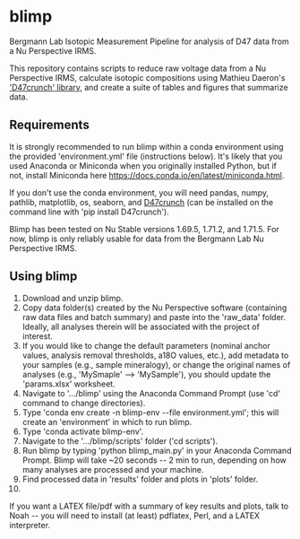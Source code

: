 # blimp
Bergmann Lab Isotopic Measurement Pipeline for analysis of D47 data from a Nu Perspective IRMS.

This repository contains scripts to reduce raw voltage data from a Nu Perspective IRMS, calculate isotopic compositions using Mathieu Daeron's ['D47crunch' library](https://github.com/mdaeron/D47crunch), and create a suite of tables and figures that summarize data.

## Requirements
It is strongly recommended to run blimp within a conda environment using the provided 'environment.yml' file (instructions below). It's likely that you used Anaconda or Miniconda when you originally installed Python, but if not, install Miniconda here https://docs.conda.io/en/latest/miniconda.html.

If you don't use the conda environment, you will need pandas, numpy, pathlib, matplotlib, os, seaborn, and [D47crunch](https://github.com/mdaeron/D47crunch) (can be installed on the command line with 'pip install D47crunch').

Blimp has been tested on Nu Stable versions 1.69.5, 1.71.2, and 1.71.5. For now, blimp is only reliably usable for data from the Bergmann Lab Nu Perspective IRMS.

## Using blimp

1. Download and unzip blimp.
2. Copy data folder(s) created by the Nu Perspective software (containing raw data files and batch summary) and paste into the 'raw_data' folder. Ideally, all analyses therein will be associated with the project of interest.
3. If you would like to change the default parameters (nominal anchor values, analysis removal thresholds, a18O values, etc.), add metadata to your samples (e.g., sample mineralogy), or change the original names of analyses (e.g., 'MySmaple' --> 'MySample'), you should update the 'params.xlsx' worksheet.
4. Navigate to '.../blimp' using the Anaconda Command Prompt (use 'cd' command to change directories). 
5. Type 'conda env create -n blimp-env --file environment.yml'; this will create an 'environment' in which to run blimp.
6. Type 'conda activate blimp-env'.
7. Navigate to the '.../blimp/scripts' folder ('cd scripts').
8. Run blimp by typing 'python blimp_main.py' in your Anaconda Command Prompt. Blimp will take ~20 seconds -- 2 min to run, depending on how many analyses are processed and your machine.
9. Find processed data in 'results' folder and plots in 'plots' folder.
10. 

If you want a LATEX file/pdf with a summary of key results and plots, talk to Noah -- you will need to install (at least) pdflatex, Perl, and a LATEX interpreter.
